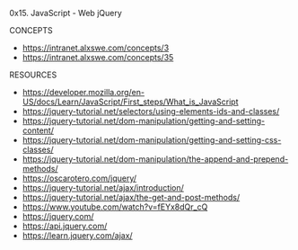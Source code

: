 
0x15. JavaScript - Web jQuery

CONCEPTS
* https://intranet.alxswe.com/concepts/3
* https://intranet.alxswe.com/concepts/35

RESOURCES
* https://developer.mozilla.org/en-US/docs/Learn/JavaScript/First_steps/What_is_JavaScript
* https://jquery-tutorial.net/selectors/using-elements-ids-and-classes/
* https://jquery-tutorial.net/dom-manipulation/getting-and-setting-content/
* https://jquery-tutorial.net/dom-manipulation/getting-and-setting-css-classes/
* https://jquery-tutorial.net/dom-manipulation/the-append-and-prepend-methods/
* https://oscarotero.com/jquery/
* https://jquery-tutorial.net/ajax/introduction/
* https://jquery-tutorial.net/ajax/the-get-and-post-methods/
* https://www.youtube.com/watch?v=fEYx8dQr_cQ
* https://jquery.com/
* https://api.jquery.com/
* https://learn.jquery.com/ajax/
